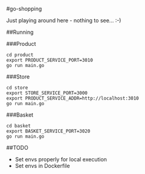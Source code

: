 #go-shopping

Just playing around here - nothing to see... :-)

##Running

###Product
```
cd product
export PRODUCT_SERVICE_PORT=3010
go run main.go
```

###Store
```
cd store
export STORE_SERVICE_PORT=3000
export PRODUCT_SERVICE_ADDR=http://localhost:3010
go run main.go 
```

###Basket
```
cd basket
export BASKET_SERVICE_PORT=3020
go run main.go 
```

##TODO
 * Set envs properly for local execution
 * Set envs in Dockerfile
